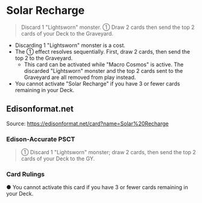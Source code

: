 # Solar Recharge

> Discard 1 "Lightsworn" monster. ① Draw 2 cards then send the top 2 cards of your Deck to the Graveyard.

*   Discarding 1 "Lightsworn" monster is a cost.
*   The ① effect resolves sequentially. First, draw 2 cards, then send the top 2 to the Graveyard.
    *   This card can be activated while "Macro Cosmos" is active. The discarded "Lightsworn" monster and the top 2 cards sent to the Graveyard are all removed from play instead.
*   You cannot activate "Solar Recharge" if you have 3 or fewer cards remaining in your Deck.

## Edisonformat.net

Source: https://edisonformat.net/card?name=Solar%20Recharge

### Edison-Accurate PSCT

> ① Discard 1 "Lightsworn" monster; draw 2 cards, then send the top 2 cards of your Deck to the GY.

### Card Rulings

● You cannot activate this card if you have 3 or fewer cards remaining in your Deck.
            